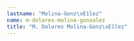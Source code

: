 ```yaml
---
lastname: "Molina-Gonz\xE1lez"
name: m-dolores-molina-gonzalez
title: "M. Dolores Molina-Gonz\xE1lez"
---
```

